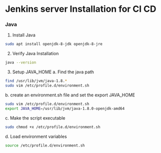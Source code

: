 # Jenkins server Installation for CI CD 
### Java
1. Install Java
```sh
sudo apt install openjdk-8-jdk openjdk-8-jre 
```

2. Verify Java Installation
```sh 
java --version 
```

3. Setup JAVA_HOME 
  a. Find the java path
```sh
find /usr/lib/jvm/java-1.8.*
sudo vim /etc/profile.d/environment.sh
```
  b. create an environment.sh file and set the export JAVA_HOME
```sh
sudo vim /etc/profile.d/environment.sh
export JAVA_HOME=/usr/lib/jvm/java-1.8.0-openjdk-amd64
```
  c. Make the script executable
```sh
sudo chmod +x /etc/profile.d/environment.sh
```  
  d. Load environment variables
```sh
source /etc/profile.d/environment.sh
```

